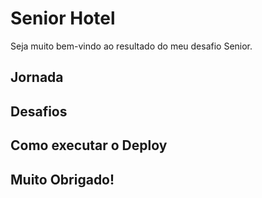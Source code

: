 # Senior Hotel

Seja muito bem-vindo ao resultado do meu desafio Senior.

## Jornada

## Desafios

## Como executar o Deploy

## Muito Obrigado!
